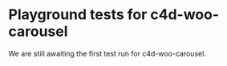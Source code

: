 # Playground tests for c4d-woo-carousel
We are still awaiting the first test run for c4d-woo-carousel.
